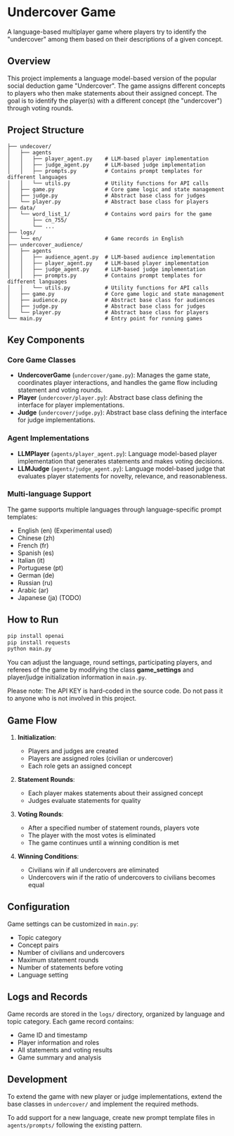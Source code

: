 # Undercover Game

A language-based multiplayer game where players try to identify the "undercover" among them based on their descriptions of a given concept.

## Overview

This project implements a language model-based version of the popular social deduction game "Undercover". The game assigns different concepts to players who then make statements about their assigned concept. The goal is to identify the player(s) with a different concept (the "undercover") through voting rounds.

## Project Structure

```
├── undecover/
│   ├── agents                 
│   │   ├── player_agent.py    # LLM-based player implementation
│   │   ├── judge_agent.py     # LLM-based judge implementation
│   │   ├── prompts.py         # Contains prompt templates for different languages
│   │   └── utils.py           # Utility functions for API calls
│   ├── game.py                # Core game logic and state management
│   ├── judge.py               # Abstract base class for judges
│   └── player.py              # Abstract base class for players
├── data/
│   └── word_list_1/           # Contains word pairs for the game
│       ├── cn_755/
│       └── ...
├── logs/
│   └── en/                    # Game records in English
├── undercover_audience/
│   ├── agents               
│   │   ├── audience_agent.py  # LLM-based audience implementation
│   │   ├── player_agent.py    # LLM-based player implementation
│   │   ├── judge_agent.py     # LLM-based judge implementation
│   │   ├── prompts.py         # Contains prompt templates for different languages
│   │   └── utils.py           # Utility functions for API calls
│   ├── game.py                # Core game logic and state management
│   ├── audience.py            # Abstract base class for audiences
│   ├── judge.py               # Abstract base class for judges
│   └── player.py              # Abstract base class for players
└── main.py                    # Entry point for running games
```

## Key Components

### Core Game Classes

- **UndercoverGame** (`undercover/game.py`): Manages the game state, coordinates player interactions, and handles the game flow including statement and voting rounds.
- **Player** (`undercover/player.py`): Abstract base class defining the interface for player implementations.
- **Judge** (`undercover/judge.py`): Abstract base class defining the interface for judge implementations.

### Agent Implementations

- **LLMPlayer** (`agents/player_agent.py`): Language model-based player implementation that generates statements and makes voting decisions.
- **LLMJudge** (`agents/judge_agent.py`): Language model-based judge that evaluates player statements for novelty, relevance, and reasonableness.

### Multi-language Support

The game supports multiple languages through language-specific prompt templates:
- English (en) (Experimental used)
- Chinese (zh)
- French (fr)
- Spanish (es)
- Italian (it)
- Portuguese (pt)
- German (de)
- Russian (ru)
- Arabic (ar)
- Japanese (ja)
(TODO)

## How to Run

```bash
pip install openai
pip install requests
python main.py
```
You can adjust the language, round settings, participating players, and referees of the game by modifying the class **game_settings** and player/judge initialization information in `main.py`.

Please note: The API KEY is hard-coded in the source code. Do not pass it to anyone who is not involved in this project.

## Game Flow

1. **Initialization**:
   - Players and judges are created
   - Players are assigned roles (civilian or undercover)
   - Each role gets an assigned concept

2. **Statement Rounds**:
   - Each player makes statements about their assigned concept
   - Judges evaluate statements for quality

3. **Voting Rounds**:
   - After a specified number of statement rounds, players vote
   - The player with the most votes is eliminated
   - The game continues until a winning condition is met

4. **Winning Conditions**:
   - Civilians win if all undercovers are eliminated
   - Undercovers win if the ratio of undercovers to civilians becomes equal

## Configuration

Game settings can be customized in `main.py`:
- Topic category
- Concept pairs
- Number of civilians and undercovers
- Maximum statement rounds
- Number of statements before voting
- Language setting

## Logs and Records

Game records are stored in the `logs/` directory, organized by language and topic category. Each game record contains:
- Game ID and timestamp
- Player information and roles
- All statements and voting results
- Game summary and analysis

## Development

To extend the game with new player or judge implementations, extend the base classes in `undercover/` and implement the required methods.

To add support for a new language, create new prompt template files in `agents/prompts/` following the existing pattern.
